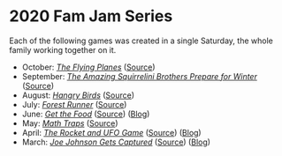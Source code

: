 # 2020 Fam Jam Series

Each of the following games was created in a single Saturday, the whole family
working together on it.

- October: [_The Flying Planes_](https://the-g-force.github.io/FamJam-October2020/) ([Source](https://github.com/the-g-force/FamJam-October2020))
- September: [_The Amazing Squirrelini Brothers Prepare for Winter_](https://the-g-force.github.io/FamJam-September2020) ([Source](https://github.com/the-g-force/FamJam-September2020))
- August: [_Hangry Birds_](https://the-g-force.github.io/FamJam-August2020/) ([Source](https://github.com/the-g-force/FamJam-August2020))
- July: [_Forest Runner_](https://the-g-force.github.io/FamJam-July2020/) ([Source](https://github.com/the-g-force/FamJam-July2020))
- June: [_Get the Food_](https://the-g-force.github.io/FamJam-June2020/) ([Source](https://github.com/the-g-force/FamJam-June2020))
  ([Blog](http://paulgestwicki.blogspot.com/2020/06/fam-jam-4-get-food-and-few-words-about-3.html))
- May: [_Math Traps_](https://the-g-force.github.io/FamJam-May2020/) ([Source](https://github.com/the-g-force/FamJam-May2020))
- April: [_The Rocket and UFO Game_](https://the-g-force.github.io/FamJam-April2020/) ([Source](https://github.com/the-g-force/FamJam-April2020))
  ([Blog](http://paulgestwicki.blogspot.com/2020/04/fam-jam-2-rocket-and-ufo-game.html))
- March: [_Joe Johnson Gets Captured_](https://the-g-force.github.io/FamJam-March2020/) ([Source](https://github.com/the-g-force/FamJam-March2020))
  ([Blog](http://paulgestwicki.blogspot.com/2020/03/fam-jam-1-joe-johnson-gets-captured.html))

